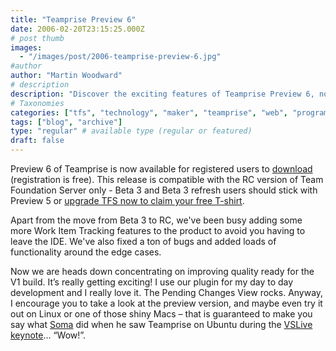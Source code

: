 ```yaml
---
title: "Teamprise Preview 6"
date: 2006-02-20T23:15:25.000Z
# post thumb
images:
  - "/images/post/2006-teamprise-preview-6.jpg"
#author
author: "Martin Woodward"
# description
description: "Discover the exciting features of Teamprise Preview 6, now available for download, enhancing Work Item Tracking and improving functionality."
# Taxonomies
categories: ["tfs", "technology", "maker", "teamprise", "web", "programming"]
tags: ["blog", "archive"]
type: "regular" # available type (regular or featured)
draft: false
---
```

[](http://www.teamprise.com/)Preview 6 of Teamprise is now available for registered users to [download](http://www.teamprise.com/preview-register.py) (registration is free). This release is compatible with the RC version of Team Foundation Server only - Beta 3 and Beta 3 refresh users should stick with Preview 5 or [upgrade TFS now to claim your free T-shirt](http://blogs.msdn.com/robcaron/archive/2006/02/17/534416.aspx).

Apart from the move from Beta 3 to RC, we've been busy adding some more Work Item Tracking features to the product to avoid you having to leave the IDE. We've also fixed a ton of bugs and added loads of functionality around the edge cases. 

Now we are heads down concentrating on improving quality ready for the V1 build.  It’s really getting exciting!  I use our plugin for my day to day development and I really love it. The Pending Changes View rocks.  Anyway, I encourage you to take a look at the preview version, and maybe even try it out on Linux or one of those shiny Macs – that is guaranteed to make you say what [Soma](http://blogs.msdn.com/somasegar/default.aspx) did when he saw Teamprise on Ubuntu during the [VSLive keynote](http://www.woodwardweb.com/teamprise/000177.html)… “Wow!”.